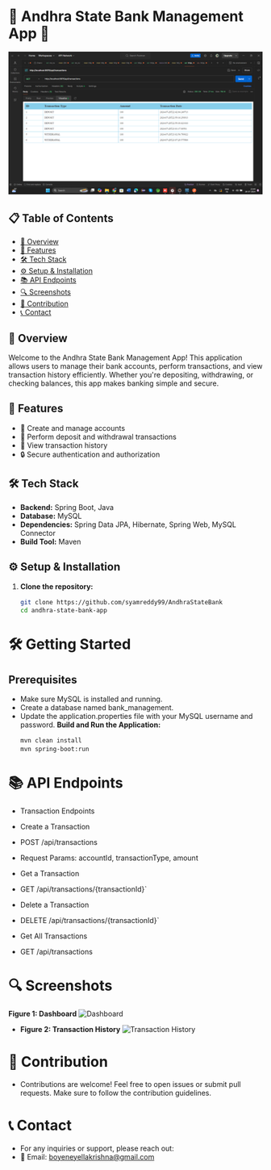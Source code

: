 # 🌟 Andhra State Bank Management App 🌟

![Bank](https://github.com/syamreddy99/Dynamic-webpage-images-/blob/main/Screenshot%20(54).png?raw=true)

## 📋 Table of Contents
- [📖 Overview](#-overview)
- [🚀 Features](#-features)
- [🛠️ Tech Stack](#%EF%B8%8F-tech-stack)
- [⚙️ Setup & Installation](#%EF%B8%8F-setup--installation)
- [📚 API Endpoints](#-api-endpoints)
- [🔍 Screenshots](#-screenshots)
- [🙌 Contribution](#-contribution)
- [📞 Contact](#-contact)

## 📖 Overview
Welcome to the Andhra State Bank Management App! This application allows users to manage their bank accounts, perform transactions, and view transaction history efficiently. Whether you're depositing, withdrawing, or checking balances, this app makes banking simple and secure.

## 🚀 Features
- 🌟 Create and manage accounts
- 💸 Perform deposit and withdrawal transactions
- 📜 View transaction history
- 🔒 Secure authentication and authorization

## 🛠️ Tech Stack
- **Backend:** Spring Boot, Java
- **Database:** MySQL
- **Dependencies:** Spring Data JPA, Hibernate, Spring Web, MySQL Connector
- **Build Tool:** Maven

## ⚙️ Setup & Installation
1. **Clone the repository:**
   ```bash
   git clone https://github.com/syamreddy99/AndhraStateBank
   cd andhra-state-bank-app
# 🛠️ Getting Started
## Prerequisites
- Make sure MySQL is installed and running.
- Create a database named bank_management.
- Update the application.properties file with your MySQL username and password.
**Build and Run the Application:**
  ```bash
  mvn clean install
  mvn spring-boot:run
  
# 📚 API Endpoints
- Transaction Endpoints
- Create a Transaction

- POST /api/transactions
- Request Params: accountId, transactionType, amount
- Get a Transaction

- GET /api/transactions/{transactionId}`
- Delete a Transaction

- DELETE /api/transactions/{transactionId}`
- Get All Transactions

- GET /api/transactions

# 🔍 **Screenshots**
**Figure 1: Dashboard**
  ![Dashboard](https://github.com/syamreddy99/Dynamic-webpage-images-/blob/main/Screenshot%20(52).png?raw=true)

- **Figure 2: Transaction History**
  ![Transaction History](https://github.com/syamreddy99/Dynamic-webpage-images-/blob/main/Screenshot%20(51).png?raw=true)

# 🙌 **Contribution**
- Contributions are welcome! Feel free to open issues or submit pull requests. Make sure to follow the contribution guidelines.

# 📞 **Contact**
- For any inquiries or support, please reach out:
- 📧 Email: boyeneyellakrishna@gmail.com
